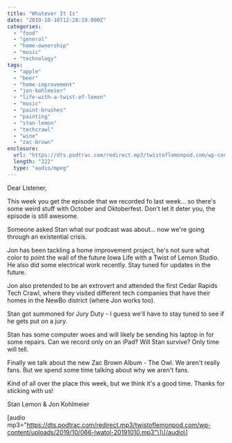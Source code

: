 ```yaml
---
title: "Whatever It Is"
date: "2019-10-10T12:28:19.000Z"
categories: 
  - "food"
  - "general"
  - "home-ownership"
  - "music"
  - "technology"
tags: 
  - "apple"
  - "beer"
  - "home-improvement"
  - "jon-kohlmeier"
  - "life-with-a-twist-of-lemon"
  - "music"
  - "paint-brushes"
  - "painting"
  - "stan-lemon"
  - "techcrawl"
  - "wine"
  - "zac-brown"
enclosure: 
  url: "https://dts.podtrac.com/redirect.mp3/twistoflemonpod.com/wp-content/uploads/2019/10/066-lwatol-20191010.mp3"
  length: "222"
  type: "audio/mpeg"
---
```


Dear Listener,

This week you get the episode that we recorded fo last week… so there's some weird stuff with October and Oktoberfest. Don't let it deter you, the episode is still awesome.

Someone asked Stan what our podcast was about… now we're going through an existential crisis.

Jon has been tackling a home improvement project, he's not sure what color to point the wall of the future Iowa Life with a Twist of Lemon Studio. He also did some electrical work recently. Stay tuned for updates in the future.

Jon also pretended to be an extrovert and attended the first Cedar Rapids Tech Crawl, where they visited different tech companies that have their homes in the NewBo district (where Jon works too).

Stan got summoned for Jury Duty - I guess we'll have to stay tuned to see if he gets put on a jury.

Stan has some computer woes and will likely be sending his laptop in for some repairs. Can we record only on an iPad? Will Stan survive? Only time will tell.

Finally we talk about the new Zac Brown Album - The Owl. We aren't really fans. But we spend some time talking about why we aren't fans.

Kind of all over the place this week, but we think it's a good time. Thanks for sticking with us!

Stan Lemon & Jon Kohlmeier

\[audio mp3="https://dts.podtrac.com/redirect.mp3/twistoflemonpod.com/wp-content/uploads/2019/10/066-lwatol-20191010.mp3"\]\[/audio\]
